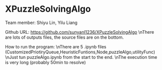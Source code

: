# XPuzzleSolvingAlgo

Team member:
Shiyu Lin, Yilu Liang

Github URL: https://github.com/sunyanl1236/XPuzzleSolvingAlgo
\nThere are lots of outputs files, the source files are on the bottom.

How to run the program:
\nThere are 5 .ipynb files (CustomizedPriotiryQueue,HeuristicFuntions,Node,puzzleAlgo,utilityFunc)
\nJust tun puzzleAlgo.ipynb from the start to the end. 
\nThe execution time is very long (probably 50min to resolve)
